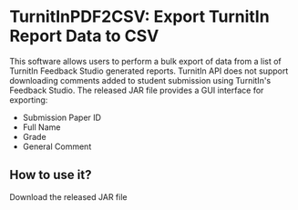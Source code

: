 # TurnitInPDF2CSV: Export TurnitIn Report Data to CSV 
This software allows users to perform a bulk export of data from a list of TurnitIn Feedback Studio generated reports. 
TurnitIn API does not support downloading comments added to student submission using TurnitIn's Feedback Studio. The released JAR file provides a GUI interface for exporting:
* Submission Paper ID
* Full Name
* Grade
* General Comment
## How to use it?
Download the released JAR file

